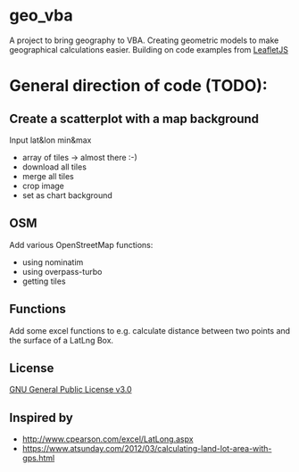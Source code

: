 # geo_vba

A project to bring geography to VBA. Creating geometric models to make geographical calculations easier.
Building on code examples from [LeafletJS](https://github.com/Leaflet/Leaflet)

# General direction of code (TODO):

## Create a scatterplot with a map background
Input lat&lon min&max
- array of tiles -> almost there :-)
- download all tiles
- merge all tiles
- crop image
- set as chart background

## OSM
Add various OpenStreetMap functions:
- using nominatim
- using overpass-turbo
- getting tiles

## Functions
Add some excel functions to e.g. calculate distance between two points and the surface of a LatLng Box.

## License
[GNU General Public License v3.0](https://choosealicense.com/licenses/gpl-3.0/)

## Inspired by
- http://www.cpearson.com/excel/LatLong.aspx
- https://www.atsunday.com/2012/03/calculating-land-lot-area-with-gps.html

